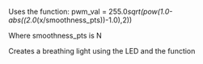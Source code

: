 Uses the function:
pwm_val = 255.0*sqrt(pow(1.0-abs((2.0*(x/smoothness_pts))-1.0),2))

Where smoothness_pts is N

Creates a breathing light using the LED and the function
